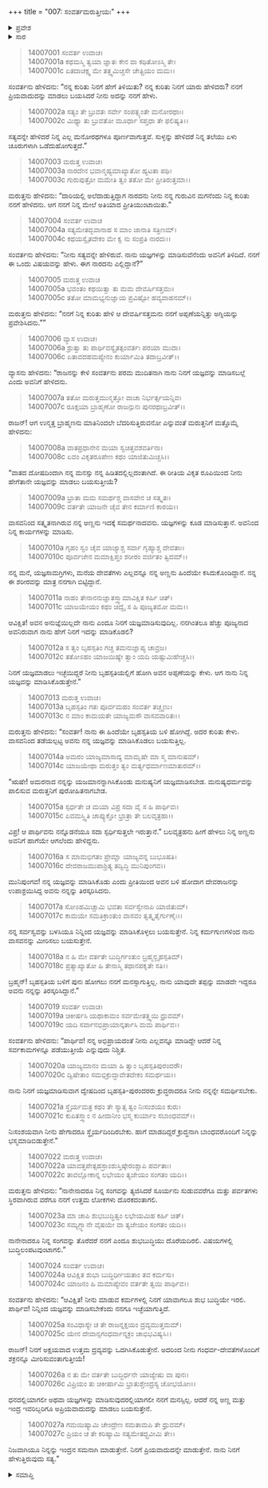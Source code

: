 +++
title = "007: ಸಂವರ್ತಮರುತ್ತೀಯಃ"
+++

<details><summary>ಪ್ರವೇಶ</summary>


।।   ಓಂ ಓಂ ನಮೋ ನಾರಾಯಣಾಯ।।   ಶ್ರೀ ವೇದವ್ಯಾಸಾಯ ನಮಃ ।।

ಶ್ರೀ ಕೃಷ್ಣದ್ವೈಪಾಯನ ವೇದವ್ಯಾಸ ವಿರಚಿತ  

**ಶ್ರೀ ಮಹಾಭಾರತ**

**ಅಶ್ವಮೇಧಿಕ ಪರ್ವ**

**ಅಶ್ವಮೇಧಿಕ ಪರ್ವ**

**ಅಧ್ಯಾಯ 7**


</details>

<details><summary>ಸಾರ</summary>

ವ್ಯಾಸನು ಸಂವರ್ತ-ಮರುತ್ತರ ಕಥೆಯನ್ನು ಮುಂದುವರೆಸಿದುದು (1-27).


</details>





> 14007001 ಸಂವರ್ತ ಉವಾಚ।  
14007001a ಕಥಮಸ್ಮಿ ತ್ವಯಾ ಜ್ಞಾತಃ ಕೇನ ವಾ ಕಥಿತೋಽಸ್ಮಿ ತೇ।  
14007001c ಏತದಾಚಕ್ಷ್ವ ಮೇ ತತ್ತ್ವಮಿಚ್ಚಸೇ ಚೇತ್ಪ್ರಿಯಂ ಮಮ।।

ಸಂವರ್ತನು ಹೇಳಿದನು: “ನನ್ನ ಕುರಿತು ನಿನಗೆ ಹೇಗೆ ತಿಳಿಯಿತು? ನನ್ನ ಕುರಿತು ನಿನಗೆ ಯಾರು ಹೇಳಿದರು? ನನಗೆ ಪ್ರಿಯವಾದುದನ್ನು ಮಾಡಲು ಬಯಸಿದರೆ ನೀನು ಅದನ್ನು ನನಗೆ ಹೇಳು.

> 14007002a ಸತ್ಯಂ ತೇ ಬ್ರುವತಃ ಸರ್ವೇ ಸಂಪತ್ಸ್ಯಂತೇ ಮನೋರಥಾಃ।  
14007002c ಮಿಥ್ಯಾ ತು ಬ್ರುವತೋ ಮೂರ್ಧಾ ಸಪ್ತಧಾ ತೇ ಫಲಿಷ್ಯತಿ।।

ಸತ್ಯವನ್ನೇ ಹೇಳಿದರೆ ನಿನ್ನ ಎಲ್ಲ ಮನೋರಥಗಳೂ ಪೂರ್ಣವಾಗುತ್ತವೆ. ಸುಳ್ಳನ್ನು ಹೇಳಿದರೆ ನಿನ್ನ ತಲೆಯು ಏಳು ಚೂರುಗಳಾಗಿ ಒಡೆದುಹೋಗುತ್ತದೆ.”

> 14007003 ಮರುತ್ತ ಉವಾಚ।  
14007003a ನಾರದೇನ ಭವಾನ್ಮಹ್ಯಮಾಖ್ಯಾತೋ ಹ್ಯಟತಾ ಪಥಿ।  
14007003c ಗುರುಪುತ್ರೋ ಮಮೇತಿ ತ್ವಂ ತತೋ ಮೇ ಪ್ರೀತಿರುತ್ತಮಾ।।

ಮರುತ್ತನು ಹೇಳಿದನು: “ದಾರಿಯಲ್ಲಿ ಅಲೆದಾಡುತ್ತಿದ್ದಾಗ ನಾರದನು ನೀನು ನನ್ನ ಗುರುವಿನ ಮಗನೆಂದು ನಿನ್ನ ಕುರಿತು ನನಗೆ ಹೇಳಿದನು. ಆಗ ನನಗೆ ನಿನ್ನ ಮೇಲೆ ಅತಿಯಾದ ಪ್ರೀತಿಯುಂಟಾಯಿತು.”

> 14007004 ಸಂವರ್ತ ಉವಾಚ  
14007004a ಸತ್ಯಮೇತದ್ಭವಾನಾಹ ಸ ಮಾಂ ಜಾನಾತಿ ಸತ್ರಿಣಮ್।  
14007004c ಕಥಯಸ್ವೈತದೇಕಂ ಮೇ ಕ್ವ ನು ಸಂಪ್ರತಿ ನಾರದಃ।।

ಸಂವರ್ತನು ಹೇಳಿದನು: “ನೀನು ಸತ್ಯವನ್ನೇ ಹೇಳಿರುವೆ. ನಾನು ಯಜ್ಞಗಳನ್ನು ಮಾಡಿಸುವೆನೆಂದು ಅವನಿಗೆ ತಿಳಿದಿದೆ. ನನಗೆ ಈ ಒಂದು ವಿಷಯವನ್ನು ಹೇಳು. ಈಗ ನಾರದನು ಎಲ್ಲಿದ್ದಾನೆ?”

> 14007005 ಮರುತ್ತ ಉವಾಚ  
14007005a ಭವಂತಂ ಕಥಯಿತ್ವಾ ತು ಮಮ ದೇವರ್ಷಿಸತ್ತಮಃ।  
14007005c ತತೋ ಮಾಮಭ್ಯನುಜ್ಞಾಯ ಪ್ರವಿಷ್ಟೋ ಹವ್ಯವಾಹನಮ್।।

ಮರುತ್ತನು ಹೇಳಿದನು: “ನನಗೆ ನಿನ್ನ ಕುರಿತು ಹೇಳಿ ಆ ದೇವರ್ಷಿಸತ್ತಮನು ನನಗೆ ಅಪ್ಪಣೆಯನ್ನಿತ್ತು ಅಗ್ನಿಯನ್ನು ಪ್ರವೇಶಿಸಿದನು.””

> 14007006 ವ್ಯಾಸ ಉವಾಚ।  
14007006a ಶ್ರುತ್ವಾ ತು ಪಾರ್ಥಿವಸ್ಯೈತತ್ಸಂವರ್ತಃ ಪರಯಾ ಮುದಾ।  
14007006c ಏತಾವದಹಮಪ್ಯೇನಂ ಕುರ್ಯಾಮಿತಿ ತದಾಬ್ರವೀತ್।।

ವ್ಯಾಸನು ಹೇಳಿದನು: “ರಾಜನನ್ನು ಕೇಳಿ ಸಂವರ್ತನು ಪರಮ ಮುದಿತನಾಗಿ ನಾನು ನಿನಗೆ ಯಜ್ಞವನ್ನು ಮಾಡಿಸಬಲ್ಲೆ ಎಂದು ಅವನಿಗೆ ಹೇಳಿದನು.

> 14007007a ತತೋ ಮರುತ್ತಮುನ್ಮತ್ತೋ ವಾಚಾ ನಿರ್ಭರ್ತ್ಸಯನ್ನಿವ।  
14007007c ರೂಕ್ಷಯಾ ಬ್ರಾಹ್ಮಣೋ ರಾಜನ್ಪುನಃ ಪುನರಥಾಬ್ರವೀತ್।।

ರಾಜನ್! ಆಗ ಉನ್ಮತ್ತ ಬ್ರಾಹ್ಮಣನು ಮಾತಿನಿಂದಲೇ ಬೆದರಿಸುತ್ತಿರುವನೋ ಎನ್ನುವಂತೆ ಮರುತ್ತನಿಗೆ ಮತ್ತೊಮ್ಮೆ ಹೇಳಿದನು:

> 14007008a ವಾತಪ್ರಧಾನೇನ ಮಯಾ ಸ್ವಚಿತ್ತವಶವರ್ತಿನಾ।  
14007008c ಏವಂ ವಿಕೃತರೂಪೇಣ ಕಥಂ ಯಾಜಿತುಮಿಚ್ಚಸಿ।।

“ವಾತದ ದೋಷದಿಂದಾಗಿ ನನ್ನ ಮನಸ್ಸು ನನ್ನ ಹಿಡಿತದಲ್ಲಿಲ್ಲದಂತಾಗಿದೆ. ಈ ರೀತಿಯ ವಿಕೃತ ರೂಪಿಯಿಂದ ನೀನು ಹೇಗೆತಾನೇ ಯಜ್ಞವನ್ನು ಮಾಡಲು ಬಯಸುತ್ತೀಯೆ?

> 14007009a ಭ್ರಾತಾ ಮಮ ಸಮರ್ಥಶ್ಚ ವಾಸವೇನ ಚ ಸತ್ಕೃತಃ।  
14007009c ವರ್ತತೇ ಯಾಜನೇ ಚೈವ ತೇನ ಕರ್ಮಾಣಿ ಕಾರಯ।।

ವಾಸವನಿಂದ ಸತ್ಕೃತನಾಗಿರುವ ನನ್ನ ಅಣ್ಣನು ಇದಕ್ಕೆ ಸಮರ್ಥನಾದವನು. ಯಜ್ಞಗಳನ್ನು ಕೂಡ ಮಾಡಿಸುತ್ತಾನೆ. ಅವನಿಂದ ನಿನ್ನ ಕಾರ್ಯಗಳನ್ನು ಮಾಡಿಸು.

> 14007010a ಗೃಹಂ ಸ್ವಂ ಚೈವ ಯಾಜ್ಯಾಶ್ಚ ಸರ್ವಾ ಗೃಹ್ಯಾಶ್ಚ ದೇವತಾಃ।  
14007010c ಪೂರ್ವಜೇನ ಮಮಾಕ್ಷಿಪ್ತಂ ಶರೀರಂ ವರ್ಜಿತಂ ತ್ವಿದಮ್।।

ನನ್ನ ಮನೆ, ಯಜ್ಞಸಾಮಗ್ರಿಗಳು, ಮನೆಯ ದೇವತೆಗಳು ಎಲ್ಲವನ್ನೂ ನನ್ನ ಅಣ್ಣನು ಹಿಂದೆಯೇ ಕಸಿದುಕೊಂಡಿದ್ದಾನೆ. ನನ್ನ ಈ ಶರೀರವನ್ನು ಮಾತ್ರ ನನಗಾಗಿ ಬಿಟ್ಟಿದ್ದಾನೆ.

> 14007011a ನಾಹಂ ತೇನಾನನುಜ್ಞಾತಸ್ತ್ವಾಮಾವಿಕ್ಷಿತ ಕರ್ಹಿ ಚಿತ್।  
14007011c ಯಾಜಯೇಯಂ ಕಥಂ ಚಿದ್ವೈ ಸ ಹಿ ಪೂಜ್ಯತಮೋ ಮಮ।।

ಆವಿಕ್ಷಿತ! ಅವನ ಅನುಜ್ಞೆಯಿಲ್ಲದೇ ನಾನು ಎಂದೂ ನಿನಗೆ ಯಜ್ಞಮಾಡಿಸುವುದಿಲ್ಲ. ನನಗಿಂತಲೂ ಹೆಚ್ಚು ಪೂಜ್ಯನಾದ ಅವನಿರುವಾಗ ನಾನು ಹೇಗೆ ನಿನಗೆ ಇದನ್ನು ಮಾಡಿಕೊಡಲಿ?

> 14007012a ಸ ತ್ವಂ ಬೃಹಸ್ಪತಿಂ ಗಚ್ಚ ತಮನುಜ್ಞಾಪ್ಯ ಚಾವ್ರಜ।  
14007012c ತತೋಽಹಂ ಯಾಜಯಿಷ್ಯೇ ತ್ವಾಂ ಯದಿ ಯಷ್ಟುಮಿಹೇಚ್ಚಸಿ।।

ನಿನಗೆ ಯಜ್ಞಮಾಡಲು ಇಚ್ಛೆಯಿದ್ದರೆ ನೀನು ಬೃಹಸ್ಪತಿಯಲ್ಲಿಗೆ ಹೋಗಿ ಅವನ ಅಪ್ಪಣೆಯನ್ನು ಕೇಳು. ಆಗ ನಾನು ನಿನ್ನ ಯಜ್ಞವನ್ನು ಮಾಡಿಸಿಕೊಡುತ್ತೇನೆ.”

> 14007013 ಮರುತ್ತ ಉವಾಚ।  
14007013a ಬೃಹಸ್ಪತಿಂ ಗತಃ ಪೂರ್ವಮಹಂ ಸಂವರ್ತ ತಚ್ಚೃಣು।  
14007013c ನ ಮಾಂ ಕಾಮಯತೇ ಯಾಜ್ಯಮಸೌ ವಾಸವವಾರಿತಃ।।

ಮರುತ್ತನು ಹೇಳಿದನು: “ಸಂವರ್ತ! ನಾನು ಈ ಹಿಂದೆಯೇ ಬೃಹಸ್ಪತಿಯ ಬಳಿ ಹೋಗಿದ್ದೆ. ಅದರ ಕುರಿತು ಕೇಳು. ವಾಸವನಿಂದ ತಡೆಯಲ್ಪಟ್ಟ ಅವನು ನನ್ನ ಯಜ್ಞವನ್ನು ಮಾಡಿಸಿಕೊಡಲು ಬಯಸುತ್ತಿಲ್ಲ.

> 14007014a ಅಮರಂ ಯಾಜ್ಯಮಾಸಾದ್ಯ ಮಾಮೃಷೇ ಮಾ ಸ್ಮ ಮಾನುಷಮ್।  
14007014c ಯಾಜಯೇಥಾ ಮರುತ್ತಂ ತ್ವಂ ಮರ್ತ್ಯಧರ್ಮಾಣಮಾತುರಮ್।।

“ಋಷೇ! ಅಮರನಾದ ನನ್ನನ್ನು ಯಜಮಾನನ್ನಾಗಿಸಿಕೊಂಡು ಮನುಷ್ಯನಿಗೆ ಯಜ್ಞಮಾಡಿಸಬೇಡ. ಮನುಷ್ಯಧರ್ಮವನ್ನು ಪಾಲಿಸುವ ಮರುತ್ತನಿಗೆ ಪುರೋಹಿತನಾಗಬೇಡ.

> 14007015a ಸ್ಪರ್ಧತೇ ಚ ಮಯಾ ವಿಪ್ರ ಸದಾ ವೈ ಸ ಹಿ ಪಾರ್ಥಿವಃ।  
14007015c ಏವಮಸ್ತ್ವಿತಿ ಚಾಪ್ಯುಕ್ತೋ ಭ್ರಾತ್ರಾ ತೇ ಬಲವೃತ್ರಹಾ।।

ವಿಪ್ರ! ಆ ಪಾರ್ಥಿವನು ನನ್ನೊಡನೆಯೂ ಸದಾ ಸ್ಪರ್ಧಿಸುತ್ತಲೇ ಇರುತ್ತಾನೆ.” ಬಲವೃತ್ರಹನು ಹೀಗೆ ಹೇಳಲು ನಿನ್ನ ಅಣ್ಣನು ಅವನಿಗೆ ಹಾಗೆಯೇ ಆಗಲೆಂದು ಹೇಳಿದ್ದನು.

> 14007016a ಸ ಮಾಮಭಿಗತಂ ಪ್ರೇಮ್ಣಾ ಯಾಜ್ಯವನ್ನ ಬುಭೂಷತಿ।  
14007016c ದೇವರಾಜಮುಪಾಶ್ರಿತ್ಯ ತದ್ವಿದ್ಧಿ ಮುನಿಪುಂಗವ।।

ಮುನಿಪುಂಗವ! ನನ್ನ ಯಜ್ಞವನ್ನು ಮಾಡಿಸಿಕೊಡು ಎಂದು ಪ್ರೀತಿಯಿಂದ ಅವನ ಬಳಿ ಹೋದಾಗ ದೇವರಾಜನನ್ನು ಉಪಾಶ್ರಯಿಸಿದ್ದ ಅವನು ನನ್ನನ್ನು ತಿರಸ್ಕರಿಸಿದನು.

> 14007017a ಸೋಽಹಮಿಚ್ಚಾಮಿ ಭವತಾ ಸರ್ವಸ್ವೇನಾಪಿ ಯಾಜಿತುಮ್।  
14007017c ಕಾಮಯೇ ಸಮತಿಕ್ರಾಂತುಂ ವಾಸವಂ ತ್ವತ್ಕೃತೈರ್ಗುಣೈಃ।।

ನನ್ನ ಸರ್ವಸ್ವವನ್ನು ಬಳಸಿಯೂ ನಿನ್ನಿಂದ ಯಜ್ಞವನ್ನು ಮಾಡಿಸಿಕೊಳ್ಳಲು ಬಯಸುತ್ತೇನೆ. ನಿನ್ನ ಕರ್ಮಗುಣಗಳಿಂದ ನಾನು ವಾಸವನನ್ನು ಮೀರಿಸಲು ಬಯಸುತ್ತೇನೆ.

> 14007018a ನ ಹಿ ಮೇ ವರ್ತತೇ ಬುದ್ಧಿರ್ಗಂತುಂ ಬ್ರಹ್ಮನ್ಬೃಹಸ್ಪತಿಮ್।  
14007018c ಪ್ರತ್ಯಾಖ್ಯಾತೋ ಹಿ ತೇನಾಸ್ಮಿ ತಥಾನಪಕೃತೇ ಸತಿ।।

ಬ್ರಹ್ಮನ್! ಬೃಹಸ್ಪತಿಯ ಬಳಿಗೆ ಪುನಃ ಹೋಗಲು ನನಗೆ ಮನಸ್ಸಾಗುತ್ತಿಲ್ಲ. ನಾನು ಯಾವುದೇ ತಪ್ಪನ್ನು ಮಾಡದೇ ಇದ್ದರೂ ಅವನು ನನ್ನನ್ನು ತಿರಸ್ಕರಿಸಿದ್ದಾನೆ.”

> 14007019 ಸಂವರ್ತ ಉವಾಚ।  
14007019a ಚಿಕೀರ್ಷಸಿ ಯಥಾಕಾಮಂ ಸರ್ವಮೇತತ್ತ್ವಯಿ ಧ್ರುವಮ್।  
14007019c ಯದಿ ಸರ್ವಾನಭಿಪ್ರಾಯಾನ್ಕರ್ತಾಸಿ ಮಮ ಪಾರ್ಥಿವ।।

ಸಂವರ್ತನು ಹೇಳಿದನು: “ಪಾರ್ಥಿವ! ನನ್ನ ಅಭಿಪ್ರಾಯದಂತೆ ನೀನು ಎಲ್ಲವನ್ನೂ ಮಾಡಿದ್ದೇ ಆದರೆ ನಿನ್ನ ಸರ್ವಕಾಮಗಳನ್ನೂ ಪಡೆಯುತ್ತೀಯೆ ಎನ್ನುವುದು ನಿಶ್ಚಿತ.

> 14007020a ಯಾಜ್ಯಮಾನಂ ಮಯಾ ಹಿ ತ್ವಾಂ ಬೃಹಸ್ಪತಿಪುರಂದರೌ।  
14007020c ದ್ವಿಷೇತಾಂ ಸಮಭಿಕ್ರುದ್ಧಾವೇತದೇಕಂ ಸಮರ್ಥಯ।।

ನಾನು ನಿನಗೆ ಯಜ್ಞಮಾಡಿಸುವಾಗ ದ್ವೇಷದಿಂದ ಬೃಹಸ್ಪತಿ-ಪುರಂದರರು ಕ್ರುದ್ಧರಾದರೂ ನೀನು ನನ್ನನ್ನೇ ಸಮರ್ಥಿಸಬೇಕು.

> 14007021a ಸ್ಥೈರ್ಯಮತ್ರ ಕಥಂ ತೇ ಸ್ಯಾತ್ಸ ತ್ವಂ ನಿಃಸಂಶಯಂ ಕುರು।  
14007021c ಕುಪಿತಸ್ತ್ವಾಂ ನ ಹೀದಾನೀಂ ಭಸ್ಮ ಕುರ್ಯಾಂ ಸಬಾಂಧವಮ್।।

ನಿಃಸಂಶಯವಾಗಿ ನೀನು ಹೇಗಾದರೂ ಸ್ಥೈರ್ಯದಿಂದಿರಬೇಕು. ಹಾಗೆ ಮಾಡದಿದ್ದರೆ ಕ್ರುದ್ಧನಾಗಿ ಬಾಂಧವರೊಂದಿಗೆ ನಿನ್ನನ್ನು ಭಸ್ಮಮಾಡಿಬಿಡುತ್ತೇನೆ.”

> 14007022 ಮರುತ್ತ ಉವಾಚ।  
14007022a ಯಾವತ್ತಪೇತ್ಸಹಸ್ರಾಂಶುಸ್ತಿಷ್ಠೇರಂಶ್ಚಾಪಿ ಪರ್ವತಾಃ।  
14007022c ತಾವಲ್ಲೋಕಾನ್ನ ಲಭೇಯಂ ತ್ಯಜೇಯಂ ಸಂಗತಂ ಯದಿ।।

ಮರುತ್ತನು ಹೇಳಿದನು: “ನಾನೇನಾದರೂ ನಿನ್ನ ಸಂಗವನ್ನು ತ್ಯಜಿಸಿದರೆ ಸೂರ್ಯನು ಸುಡುವವರೆಗೂ ಮತ್ತು ಪರ್ವತಗಳು ಸ್ಥಿರವಾಗಿರುವ ವರೆಗೂ ನನಗೆ ಉತ್ತಮ ಲೋಕಗಳು ದೊರಕದಂತಾಗಲಿ.

> 14007023a ಮಾ ಚಾಪಿ ಶುಭಬುದ್ಧಿತ್ವಂ ಲಭೇಯಮಿಹ ಕರ್ಹಿ ಚಿತ್।  
14007023c ಸಮ್ಯಗ್ಜ್ಞಾನೇ ವೈಷಯೇ ವಾ ತ್ಯಜೇಯಂ ಸಂಗತಂ ಯದಿ।।

ನಾನೇನಾದರೂ ನಿನ್ನ ಸಂಗವನ್ನು ತೊರೆದರೆ ನನಗೆ ಎಂದೂ ಶುಭಬುದ್ಧಿಯು ದೊರೆಯದಿರಲಿ. ವಿಷಯಗಳಲ್ಲಿ ಬುದ್ಧಿಲಂಪಟವುಂಟಾಗಲಿ.”

> 14007024 ಸಂವರ್ತ ಉವಾಚ।  
14007024a ಆವಿಕ್ಷಿತ ಶುಭಾ ಬುದ್ಧಿರ್ಧೀಯತಾಂ ತವ ಕರ್ಮಸು।  
14007024c ಯಾಜನಂ ಹಿ ಮಮಾಪ್ಯೇವಂ ವರ್ತತೇ ತ್ವಯಿ ಪಾರ್ಥಿವ।।

ಸಂವರ್ತನು ಹೇಳಿದನು: “ಆವಿಕ್ಷಿತ! ನೀನು ಮಾಡುವ ಕರ್ಮಗಳಲ್ಲಿ ನಿನಗೆ ಯಾವಾಗಲೂ ಶುಭ ಬುದ್ಧಿಯೇ ಇರಲಿ. ಪಾರ್ಥಿವ! ನಿನ್ನಿಂದ ಯಜ್ಞವನ್ನು ಮಾಡಿಸಬೇಕೆಂದು ನನಗೂ ಇಚ್ಛೆಯಾಗುತ್ತಿದೆ.

> 14007025a ಸಂವಿಧಾಸ್ಯೇ ಚ ತೇ ರಾಜನ್ನಕ್ಷಯಂ ದ್ರವ್ಯಮುತ್ತಮಮ್।  
14007025c ಯೇನ ದೇವಾನ್ಸಗಂಧರ್ವಾನ್ಶಕ್ರಂ ಚಾಭಿಭವಿಷ್ಯಸಿ।।

ರಾಜನ್! ನಿನಗೆ ಅಕ್ಷಯವಾದ ಉತ್ತಮ ದ್ರವ್ಯವನ್ನು ಒದಗಿಸಿಕೊಡುತ್ತೇನೆ. ಅದರಿಂದ ನೀನು ಗಂಧರ್ವ-ದೇವತೆಗಳೊಂದಿಗೆ ಶಕ್ರನನ್ನೂ ಮೀರಿಸುವಂತಾಗುತ್ತೀಯೆ!

> 14007026a ನ ತು ಮೇ ವರ್ತತೇ ಬುದ್ಧಿರ್ಧನೇ ಯಾಜ್ಯೇಷು ವಾ ಪುನಃ।  
14007026c ವಿಪ್ರಿಯಂ ತು ಚಿಕೀರ್ಷಾಮಿ ಭ್ರಾತುಶ್ಚೇಂದ್ರಸ್ಯ ಚೋಭಯೋಃ।।

ಧನದಲ್ಲಿಯಾಗಲೀ ಅಥವಾ ಯಜ್ಞಗಳನ್ನು ಮಾಡಿಸುವುದರಲ್ಲಿಯಾಗಲೀ ನನಗೆ ಮನಸ್ಸಿಲ್ಲ. ಆದರೆ ನನ್ನ ಅಣ್ಣ ಮತ್ತು ಇಂದ್ರ ಇವರಿಬ್ಬರಿಗೂ ಅಪ್ರಿಯವಾದುದನ್ನು ಮಾಡಲು ಬಯಸುತ್ತೇನೆ.

> 14007027a ಗಮಯಿಷ್ಯಾಮಿ ಚೇಂದ್ರೇಣ ಸಮತಾಮಪಿ ತೇ ಧ್ರುವಮ್।  
14007027c ಪ್ರಿಯಂ ಚ ತೇ ಕರಿಷ್ಯಾಮಿ ಸತ್ಯಮೇತದ್ಬ್ರವೀಮಿ ತೇ।।

ನಿಜವಾಗಿಯೂ ನಿನ್ನನ್ನು ಇಂದ್ರನ ಸಮನಾಗಿ ಮಾಡುತ್ತೇನೆ. ನಿನಗೆ ಪ್ರಿಯವಾದುದನ್ನೇ ಮಾಡುತ್ತೇನೆ. ನಾನು ನಿನಗೆ ಹೇಳುತ್ತಿರುವುದು ಸತ್ಯ.”




<details><summary>ಸಮಾಪ್ತಿ</summary>



ಇತಿ ಶ್ರೀಮಹಾಭಾರತೇ ಅಶ್ವಮೇಧಿಕಪರ್ವಣಿ ಸಂವರ್ತಮರುತ್ತೀಯೇ ಸಪ್ತಮೋಽಧ್ಯಾಯಃ।।  
ಇದು ಶ್ರೀಮಹಾಭಾರತದಲ್ಲಿ ಅಶ್ವಮೇಧಿಕಪರ್ವದಲ್ಲಿ ಸಂವರ್ತಮರುತ್ತೀಯ ಎನ್ನುವ ಏಳನೇ ಅಧ್ಯಾಯವು.



</details>


